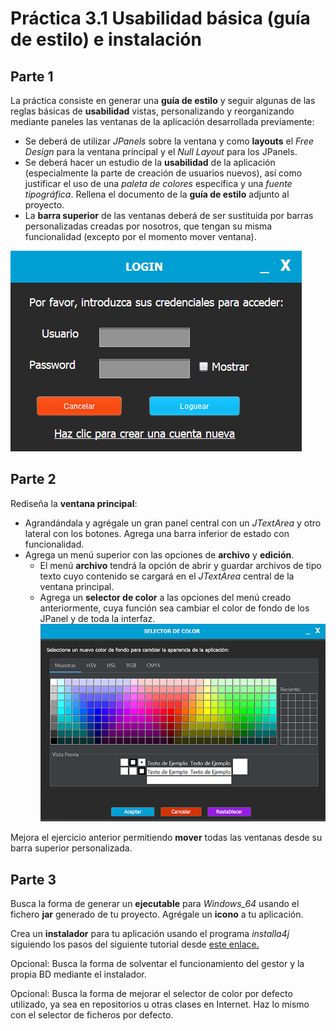 # Práctica 3.1 Usabilidad básica (guía de estilo) e instalación

## Parte 1

La práctica consiste en generar una **guía de estilo** y seguir algunas de las reglas básicas de **usabilidad** vistas, personalizando y reorganizando mediante paneles las ventanas de la aplicación desarrollada previamente:

-   Se deberá de utilizar *JPanels* sobre la ventana y como **layouts** el *Free Design* para la ventana principal y el *Null Layout* para los JPanels.
-   Se deberá hacer un estudio de la **usabilidad** de la aplicación (especialmente la parte de creación de usuarios nuevos), así como justificar el uso de una *paleta de colores* específica y una *fuente tipográfica*. Rellena el documento de la **guía de estilo** adjunto al proyecto.
-   La **barra superior** de las ventanas deberá de ser sustituida por barras personalizadas creadas por nosotros, que tengan su misma funcionalidad (excepto por el momento mover ventana).

   ![](media/3605716fc96796a96a8819be129560a7.png)


## Parte 2

Rediseña la **ventana principal**:
- Agrandándala y agrégale un gran panel central con un *JTextArea* y otro lateral con los botones. Agrega una barra inferior de estado con funcionalidad. 
- Agrega un menú superior con las opciones de **archivo** y **edición**.
	- El menú **archivo** tendrá la opción de abrir y guardar archivos de tipo texto cuyo contenido se cargará en el *JTextArea* central de la ventana principal.
	- Agrega un **selector de color** a las opciones del menú creado anteriormente, cuya función sea cambiar el color de fondo de los JPanel y de toda la interfaz.
![](media/9cd713b474093125d5571d49cd5b0243.png)

Mejora el ejercicio anterior permitiendo **mover** todas las ventanas desde su barra superior personalizada.

## Parte 3

Busca la forma de generar un **ejecutable** para *Windows_64* usando el fichero **jar** generado de tu proyecto. Agrégale un **icono** a tu aplicación.

Crea un **instalador** para tu aplicación usando el programa *installa4j* siguiendo los pasos del siguiente tutorial desde [este enlace.](https://www.raulprietofernandez.net/blog/programacion/como-crear-un-instalador-para-aplicaciones-java-con-install4j)

Opcional: Busca la forma de solventar el funcionamiento del gestor y la propia BD mediante el instalador.

Opcional: Busca la forma de mejorar el selector de color por defecto utilizado, ya sea en repositorios u otras clases en Internet. Haz lo mismo con el selector de ficheros por defecto.

